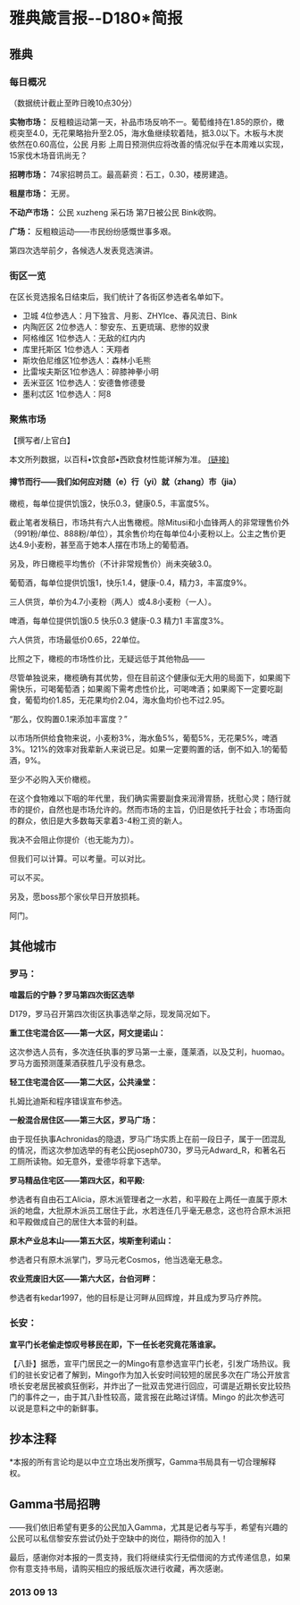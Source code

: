 # 雅典箴言报--D180*简报 

## **雅典**

### **每日概况**

（数据统计截止至昨日晚10点30分） 

**实物市场：** 反粗粮运动第一天，补品市场反响不一。葡萄维持在1.85的原价，橄榄突至4.0，无花果略抬升至2.05，海水鱼继续软着陆，抵3.0以下。木板与木炭依然在0.60高位，公民 月影 上周日预测供应将改善的情况似乎在本周难以实现，15家伐木场音讯尚无？ 

**招聘市场：** 74家招聘员工。最高薪资：石工，0.30，楼房建造。 

**租屋市场：** 无房。 

**不动产市场：** 公民 xuzheng 采石场 第7日被公民 Bink收购。

**广场：** 反粗粮运动——市民纷纷感慨世事多艰。 

第四次选举前夕，各候选人发表竞选演讲。

### **街区一览**

在区长竞选报名日结束后，我们统计了各街区参选者名单如下。

- 卫城 4位参选人：月下独言、月影、ZHYIce、春风流日、Bink 
- 内陶匠区 2位参选人：黎安东、五更琉璃、悲惨的奴隶 
- 阿格维区 1位参选人：无敌的红内内 
- 库里托斯区 1位参选人：天翔者 
- 斯坎伯尼维区1位参选人：森林小毛熊 
- 比雷埃夫斯区1位参选人：碎膝神拳小明 
- 丢米亚区 1位参选人：安德鲁修德曼 
- 墨利忒区 1位参选人：阿8

### **聚焦市场**

【撰写者/上官白】

本文所列数据，以百科•饮食部•西欧食材性能详解为准。 
[(链接)](http://t.civitas.soobb.com/wiki/%E8%A5%BF%E6%AC%A7%E9%A3%9F%E6%9D%90%E6%80%A7%E8%83%BD%E8%AF%A6%E8%A7%A3#.E6.A9.84.E6.A6.84) 　 


#### **撙节而行——我们如何应对随（e）行（yi）就（zhang）市（jia）**

橄榄，每单位提供饥饿2，快乐0.3，健康0.5，丰富度5%。 

截止笔者发稿日，市场共有六人出售橄榄。除Mitusi和小血锋两人的非常理售价外（991粉/单位、888粉/单位），其余售价均在每单位4小麦粉以上。公主之售价更达4.9小麦粉，甚至高于她本人摆在市场上的葡萄酒。

另及，昨日橄榄平均售价（不计非常规售价）尚未突破3.0。

葡萄酒，每单位提供饥饿1，快乐1.4，健康-0.4，精力3，丰富度9%。

 三人供货，单价为4.7小麦粉（两人）或4.8小麦粉（一人）。

啤酒，每单位提供饥饿0.5 快乐0.3 健康-0.3 精力1 丰富度3%。

 六人供货，市场最低价0.65，22单位。

比照之下，橄榄的市场性价比，无疑远低于其他物品—— 

尽管单独说来，橄榄确有其优势，但在目前这个健康似无大用的局面下，如果阁下需快乐，可喝葡萄酒；如果阁下需考虑性价比，可喝啤酒；如果阁下一定要吃副食，葡萄均价1.85，无花果均价2.04，海水鱼均价也不过2.95。

“那么，仅购置0.1来添加丰富度？” 

以市场所供给食物来说，小麦粉3%，海水鱼5%，葡萄5%，无花果5%，啤酒3%。121%的效率对我辈新人来说已足。如果一定要购置的话，倒不如入.1的葡萄酒，9%。

至少不必购入天价橄榄。 

在这个食物难以下咽的年代里，我们确实需要副食来润滑胃肠，抚慰心灵；随行就市的提价，自然也是市场允许的。然而市场的主旨，仍旧是依托于社会；市场面向的群众，依旧是大多数每天拿着3-4粉工资的新人。 

 我决不会阻止你提价（也无能为力）。 

但我们可以计算。可以考量。可以对比。

 可以不买。

另及，愿boss那个家伙早日开放损耗。 

 阿门。

## **其他城市**

### **罗马：**

**喧嚣后的宁静？罗马第四次街区选举**

D179，罗马召开第四次街区执事选举之际，现发简况如下。

**重工住宅混合区——第一大区，阿文提诺山：** 

这次参选人员有，多次连任执事的罗马第一土豪，蓬莱酒，以及艾利，huomao。罗马方面预测蓬莱酒获胜几乎没有悬念。

**轻工住宅混合区——第二大区，公共澡堂：**

扎姆比迪斯和程序错误宣布参选。 

**一般混合居住区——第三大区，罗马广场：**

由于现任执事Achronidas的隐退，罗马广场实质上在前一段日子，属于一团混乱的情况，而这次参加选举的有老公民joseph0730，罗马元Adward_R，和著名石工厕所读物。如无意外，爱德华将拿下选举。

**罗马精品住宅区——第四大区，和平殿:**

参选者有自由石工Alicia，原木派管理者之一水若，和平殿在上两任一直属于原木派的地盘，大批原木派员工居住于此，水若连任几乎毫无悬念，这也符合原木派把和平殿做成自己的居住大本营的利益。 

**原木产业总本山——第五大区，埃斯奎利诺山：**

参选者只有原木派掌门，罗马元老Cosmos，他当选毫无悬念。

**农业荒废旧大区——第六大区，台伯河畔：**

参选者有kedar1997，他的目标是让河畔从回辉煌，并且成为罗马疗养院。

### **长安：**

**宣平门长老偷走惊叹号移民在即，下一任长老究竟花落谁家。** 

【八卦】据悉，宣平门居民之一的Mingo有意参选宣平门长老，引发广场热议。我们的驻长安记者了解到，Mingo作为加入长安时间较短的居民多次在广场公开放言喷长安老居民被疯狂倒彩，并炸出了一批双击党进行回应，可谓是近期长安比较热门的事件之一，由于其八卦性较高，箴言报在此略过详情。Mingo 的此次参选可以说是意料之中的新鲜事。

## 抄本注释

*本报的所有言论均是以中立立场出发所撰写，Gamma书局具有一切合理解释权。

## Gamma书局招聘 

——我们依旧希望有更多的公民加入Gamma，尤其是记者与写手，希望有兴趣的公民可以私信黎安东尝试仍处于空缺中的岗位，期待你的加入！

最后，感谢你对本报的一贯支持，我们将继续实行无偿借阅的方式传递信息，如果你有意支持书局，请购买相应的报纸版次进行收藏，再次感谢。

### 2013 09 13